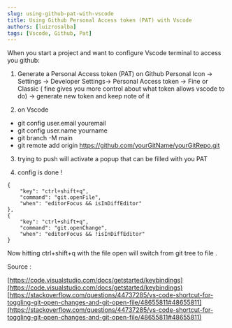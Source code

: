 ```yaml
---
slug: using-github-pat-with-vscode
title: Using Github Personal Access token (PAT) with Vscode 
authors: [luizrosalba]
tags: [Vscode, Github, Pat]
---
```


When you start a project and want to configure Vscode terminal to access you github: 

1) Generate a Personal Access token (PAT) on Github Personal Icon -> Settings -> Developer Settings-> Personal Access token -> Fine or Classic ( fine gives you more control about what token allows vscode to do) -> generate new token and keep note of it

2) on Vscode 
-  git config user.email youremail 
-  git config user.name yourname 
- git branch -M main
-   git remote add origin https://github.com/yourGitName/yourGitRepo.git

3) trying to push will activate a popup that can be filled with you PAT 

4) config is done ! 


```
{
    "key": "ctrl+shift+q",
    "command": "git.openFile",
    "when": "editorFocus && isInDiffEditor"
},
{
    "key": "ctrl+shift+q",
    "command": "git.openChange",
    "when": "editorFocus && !isInDiffEditor"
}
```

Now hitting ctrl+shift+q with the file open will switch from git tree to file . 


Source : 

[https://code.visualstudio.com/docs/getstarted/keybindings](https://code.visualstudio.com/docs/getstarted/keybindings)
[https://stackoverflow.com/questions/44737285/vs-code-shortcut-for-toggling-git-open-changes-and-git-open-file/48655811#48655811](https://stackoverflow.com/questions/44737285/vs-code-shortcut-for-toggling-git-open-changes-and-git-open-file/48655811#48655811)